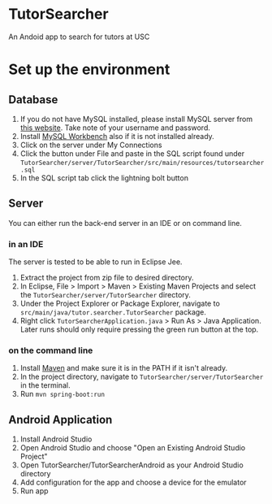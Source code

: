 # TutorSearcher
An Andoid app to search for tutors at USC


# Set up the environment

## Database

1. If you do not have MySQL installed, please install MySQL server from [this website](https://dev.mysql.com/downloads/mysql/). Take note of your username and password. 
2. Install [MySQL Workbench](https://dev.mysql.com/downloads/workbench/) also if it is not installed already.
3. Click on the server under My Connections
4. Click the button under File and paste in the SQL script found under `TutorSearcher/server/TutorSearcher/src/main/resources/tutorsearcher.sql`
5. In the SQL script tab click the lightning bolt button 

## Server

You can either run the back-end server in an IDE or on command line. 

### in an IDE

The server is tested to be able to run in Eclipse Jee. 
1. Extract the project from zip file to desired directory.
2. In Eclipse, File > Import > Maven > Existing Maven Projects and select the `TutorSearcher/server/TutorSearcher` directory.
3. Under the Project Explorer or Package Explorer, navigate to `src/main/java/tutor.searcher.TutorSearcher` package. 
4. Right click `TutorSearcherApplication.java` > Run As > Java Application. Later runs should only require pressing the green run button at the top.

### on the command line

1. Install [Maven](https://maven.apache.org/download.cgi) and make sure it is in the PATH if it isn't already. 
2. In the project directory, navigate to `TutorSearcher/server/TutorSearcher` in the terminal.
3. Run `mvn spring-boot:run`

## Android Application

1. Install Android Studio
2. Open Android Studio and choose "Open an Existing Android Studio Project"
3. Open TutorSearcher/TutorSearcherAndroid as your Android Studio directory
4. Add configuration for the app and choose a device for the emulator
5. Run app

